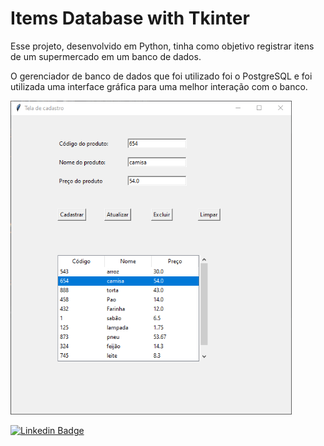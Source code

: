 
# Items Database with Tkinter

Esse projeto, desenvolvido em Python, tinha como objetivo registrar itens de um supermercado em um banco de dados.

O gerenciador de banco de dados que foi utilizado foi o PostgreSQL e foi utilizada uma interface gráfica para uma melhor interação com o banco.

<img src="image.png" width="450px">

[![Linkedin Badge](https://img.shields.io/badge/-LinkedIn-blue?style=flat-square&logo=Linkedin&logoColor=white&link=https://www.linkedin.com/in/matheus-lima-71ab321b6/)](https://www.linkedin.com/in/matheus-lima-71ab321b6/)
